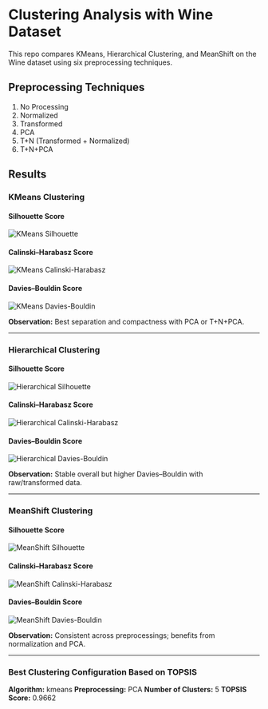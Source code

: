 # Clustering Analysis with Wine Dataset

This repo compares KMeans, Hierarchical Clustering, and MeanShift on the Wine dataset using six preprocessing techniques.

## Preprocessing Techniques
1. No Processing  
2. Normalized  
3. Transformed  
4. PCA  
5. T+N (Transformed + Normalized)  
6. T+N+PCA  

## Results

### KMeans Clustering

#### Silhouette Score  
![KMeans Silhouette]( images/kmeans.png)

#### Calinski–Harabasz Score  
![KMeans Calinski-Harabasz](images/kmeans-c.png)

#### Davies–Bouldin Score  
![KMeans Davies-Bouldin](images/kmeansdavid.png)

**Observation:** Best separation and compactness with PCA or T+N+PCA.

---

### Hierarchical Clustering

#### Silhouette Score  
![Hierarchical Silhouette](images/hierarchicalsilhouette.png)

#### Calinski–Harabasz Score  
![Hierarchical Calinski-Harabasz](images/hierarchicalcalinski.png)

#### Davies–Bouldin Score  
![Hierarchical Davies-Bouldin](images/hierarchicaldavid.png)

**Observation:** Stable overall but higher Davies–Bouldin with raw/transformed data.

---

### MeanShift Clustering

#### Silhouette Score  
![MeanShift Silhouette](images/meanshift.png)

#### Calinski–Harabasz Score  
![MeanShift Calinski-Harabasz](images/meanshiftcalinski.png)

#### Davies–Bouldin Score  
![MeanShift Davies-Bouldin](images/meansshiftdavies.png)

**Observation:** Consistent across preprocessings; benefits from normalization and PCA.

---

### Best Clustering Configuration Based on TOPSIS
**Algorithm:** kmeans
**Preprocessing:** PCA
**Number of Clusters:** 5
**TOPSIS Score:** 0.9662
